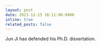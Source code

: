```yaml
---
layout: post
date: 2023-12-15 16:11:00-0400
inline: true
related_posts: false
---
```


Jun Ji has defended his Ph.D. dissertation.
